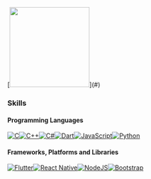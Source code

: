 <p>
[<img src="https://github-readme-stats.vercel.app/api?username=sgrayk&count_private=true&show_icons=true&theme=blueberry" height="180em"/>](#)
<!-- <img src="https://github-readme-stats.vercel.app/api/top-langs/?username=sgrayk&show_icons=true&layout=compact&cache_seconds=1800&langs_count=8&theme=blueberry&count_private=true&show_icons=true" height="180em"/> -->
</p>

### Skills
#### Programming Languages
[![C](https://img.shields.io/badge/c-%2300599C.svg?style=for-the-badge&logo=c&logoColor=white)](#)[![C++](https://img.shields.io/badge/c++-%2300599C.svg?style=for-the-badge&logo=c%2B%2B&logoColor=white)](#)[![C#](https://img.shields.io/badge/c%23-%23239120.svg?style=for-the-badge&logo=c-sharp&logoColor=white)](#)[![Dart](https://img.shields.io/badge/dart-%230175C2.svg?style=for-the-badge&logo=dart&logoColor=white)](#)[![JavaScript](https://img.shields.io/badge/javascript-%23323330.svg?style=for-the-badge&logo=javascript&logoColor=%23F7DF1E)](#)[![Python](https://img.shields.io/badge/python-3670A0?style=for-the-badge&logo=python&logoColor=ffdd54)](#)
#### Frameworks, Platforms and Libraries
[![Flutter](https://img.shields.io/badge/Flutter-%2302569B.svg?style=for-the-badge&logo=Flutter&logoColor=white)](#)[![React Native](https://img.shields.io/badge/react_native-%2320232a.svg?style=for-the-badge&logo=react&logoColor=%2361DAFB)](#)[![NodeJS](https://img.shields.io/badge/node.js-6DA55F?style=for-the-badge&logo=node.js&logoColor=white)](#)[![Bootstrap](https://img.shields.io/badge/bootstrap-%23563D7C.svg?style=for-the-badge&logo=bootstrap&logoColor=white)](#)

<!--
**sgrayk/sgrayk** is a ✨ _special_ ✨ repository because its `README.md` (this file) appears on your GitHub profile.

Here are some ideas to get you started:

- 🔭 I’m currently working on ...
- 🌱 I’m currently learning ...
- 👯 I’m looking to collaborate on ...
- 🤔 I’m looking for help with ...
- 💬 Ask me about ...
- 📫 How to reach me: ...
- 😄 Pronouns: ...
- ⚡ Fun fact: ...
-->
